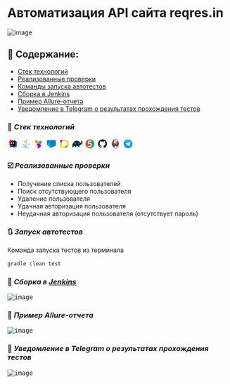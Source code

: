 # Автоматизация API сайта reqres.in
![image](https://github.com/nice58/api_project/assets/103956147/bc6ed485-a9c3-421f-9798-d5ce22346819)

## :bookmark_tabs: Содержание:
+ [Стек технологий](#Стек-технологий)
+ [Реализованные проверки](#Реализованные-проверки)
+ [Команды запуска автотестов](#Команды-запуска-автотестов)
+ [Сборка в Jenkins](#Сборка-в-Jenkins)
+ [Пример Allure-отчета](#Пример-Allure-отчета)
+ [Уведомление в Telegram о результатах прохождения тестов](#Уведомление-в-Telegram-о-результатах-прохождения-тестов)
  
### :wrench: ***Стек технологий***
<p>
<img width="5%" title="IntelliJ IDEA" src="img/idea.svg">
<img width="5%" title="Java" src="img/java.svg">
<img width="5%" title="Selenide" src="img/selenide.svg">
<img width="5%" title="Selenoid" src="img/selenoid.svg">
<img width="5%" title="Allure Report" src="img/allureReport.svg">
<img width="5%" title="Gradle" src="img/gradle.svg">
<img width="5%" title="JUnit5" src="img/junit5.svg">
<img width="5%" title="GitHub" src="img/github.svg">
<img width="5%" title="Jenkins" src="img/jenkins.svg">
<img width="5%" title="Telegram" src="img/telegram.svg">
</p>

### :ballot_box_with_check: ***Реализованные проверки***
- Получение списка пользователей
- Поиск отсутствующего пользователя
- Удаление пользователя
- Удачная авторизация пользователя
- Неудачная авторизация пользователя (отсутствует пароль)

### :arrows_clockwise: ***Запуск автотестов***
Команда запуска тестов из терминала
```bash
gradle clean test
```

### :large_blue_circle: ***Сборка в [Jenkins](https://jenkins.autotests.cloud/job/Project%20student-trubanenko-qa_guru_21_api_project/)***

<kbd>![image](https://github.com/nice58/api_project/assets/103956147/e5ade586-e7a6-4bfb-8274-71a9389bf234)</kbd>

### :large_blue_circle: ***Пример Allure-отчета***
<kbd>![image](https://github.com/nice58/api_project/assets/103956147/28d1c4ad-5e16-4ef7-8ae4-d5f60647333f)</kbd>

### :large_blue_circle: ***Уведомление в Telegram о результатах прохождения тестов***
<kbd>![image](https://github.com/nice58/api_project/assets/103956147/d7490b6c-1586-43ee-8a9b-b097b75b3b98)</kbd>























